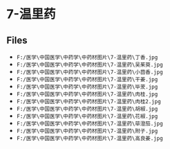 # 7-温里药

## Files

- `F:/医学\中国医学\中药学\中药材图片\7-温里药\丁香.jpg`
- `F:/医学\中国医学\中药学\中药材图片\7-温里药\吴茱萸.jpg`
- `F:/医学\中国医学\中药学\中药材图片\7-温里药\小茴香.jpg`
- `F:/医学\中国医学\中药学\中药材图片\7-温里药\干姜.jpg`
- `F:/医学\中国医学\中药学\中药材图片\7-温里药\毕茇.jpg`
- `F:/医学\中国医学\中药学\中药材图片\7-温里药\肉桂.jpg`
- `F:/医学\中国医学\中药学\中药材图片\7-温里药\肉桂2.jpg`
- `F:/医学\中国医学\中药学\中药材图片\7-温里药\胡椒.jpg`
- `F:/医学\中国医学\中药学\中药材图片\7-温里药\花椒.jpg`
- `F:/医学\中国医学\中药学\中药材图片\7-温里药\荜澄茄.jpg`
- `F:/医学\中国医学\中药学\中药材图片\7-温里药\附子.jpg`
- `F:/医学\中国医学\中药学\中药材图片\7-温里药\高良姜.jpg`

